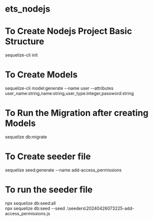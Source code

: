 # ets_nodejs

# To Create Nodejs Project Basic Structure

sequelize-cli init

# To Create Models

sequelize-cli model:generate --name user --attributes user_name:string,name:string,user_type:integer,password:string

# To Run the Migration after creating Models

sequelize db:migrate

# To Create seeder file

sequelize seed:generate --name add-access_permissions

# To run the seeder file

npx sequelize db:seed:all   
npx sequelize db:seed --seed .\seeders\20240426073225-add-access_permissions.js
